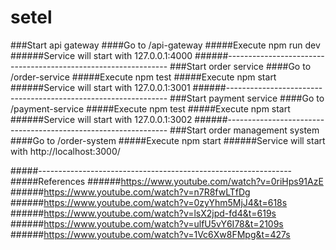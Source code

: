 # setel

###Start api gateway
####Go to /api-gateway
#####Execute npm run dev
######Service will start with 127.0.0.1:4000
######---------------------------------------------------------------
###Start order service
####Go to /order-service
#####Execute npm test
#####Execute npm start
######Service will start with 127.0.0.1:3001
######---------------------------------------------------------------
###Start payment service
####Go to /payment-service
#####Execute npm test
#####Execute npm start
######Service will start with 127.0.0.1:3002
######---------------------------------------------------------------
###Start order management system
####Go to /order-system
#####Execute npm start
######Service will start with http://localhost:3000/



#####---------------------------------------------------------------
#####References
######https://www.youtube.com/watch?v=0riHps91AzE
######https://www.youtube.com/watch?v=n7R8fwLTfDg
######https://www.youtube.com/watch?v=0zyYhm5MjJ4&t=618s
######https://www.youtube.com/watch?v=lsX2jpd-fd4&t=619s
######https://www.youtube.com/watch?v=ulfU5vY6I78&t=2109s
######https://www.youtube.com/watch?v=1Vc6Xw8FMpg&t=427s

